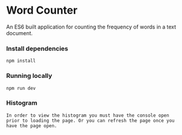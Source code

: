 # Word Counter

An ES6 built application for counting the frequency of words in a text document. 

### Install dependencies

```
npm install
```

### Running locally
```
npm run dev
```

### Histogram
```
In order to view the histogram you must have the console open
prior to loading the page. Or you can refresh the page once you 
have the page open.
```
